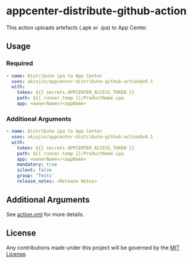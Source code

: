 # appcenter-distribute-github-action
This action uploads artefacts (.apk or .ipa) to App Center.

## Usage

### Required
```yml
- name: Distribute ipa to App Center
  uses: akiojin/appcenter-distribute-github-action@v0.1
  with:
    token: ${{ secrets.APPCENTER_ACCESS_TOKEN }}
    path: ${{ runner.temp }}/ProductName.ipa
    app: <ownerName>/<appName>
```

### Additional Arguments
```yml
- name: Distribute ipa to App Center
  uses: akiojin/appcenter-distribute-github-action@v0.1
  with:
    token: ${{ secrets.APPCENTER_ACCESS_TOKEN }}
    path: ${{ runner.temp }}/ProductName.ipa
    app: <ownerName>/<appName>
    mandatory: true
    silent: false
    group: 'Tests'
    release_notes: <Release Notes>
```

## Additional Arguments
See [action.yml][1] for more details.

## License
Any contributions made under this project will be governed by the [MIT License][2].

[1]: https://github.com/akiojin/appcenter-distribute-github-action/blob/main/action.yml
[2]: https://github.com/akiojin/appcenter-distribute-github-action/blob/main/LICENSE